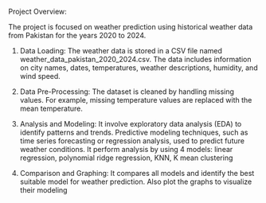 Project Overview:

The project is focused on weather prediction using historical weather data from Pakistan for the years 2020 to 2024.

1. Data Loading:
The weather data is stored in a CSV file named weather_data_pakistan_2020_2024.csv.
The data includes information on city names, dates, temperatures, weather descriptions, humidity, and wind speed.

2. Data Pre-Processing:
The dataset is cleaned by handling missing values. For example, missing temperature values are replaced with the mean temperature.

3. Analysis and Modeling:
It involve exploratory data analysis (EDA) to identify patterns and trends.
Predictive modeling techniques, such as time series forecasting or regression analysis, used to predict future weather conditions.
It perform analysis by using 4 models: linear regression, polynomial ridge regression, KNN, K mean clustering

4. Comparison and Graphing:
It compares all models and identify the best suitable model for weather prediction.
Also plot the graphs to visualize their modeling

